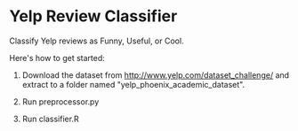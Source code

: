 Yelp Review Classifier
======================

Classify Yelp reviews as Funny, Useful, or Cool.

Here's how to get started:

1. Download the dataset from http://www.yelp.com/dataset_challenge/ and extract
   to a folder named "yelp_phoenix_academic_dataset".

2. Run preprocessor.py

3. Run classifier.R
